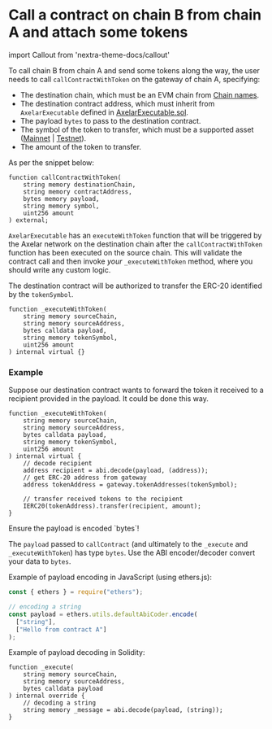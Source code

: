 
# Call a contract on chain B from chain A and attach some tokens

import Callout from 'nextra-theme-docs/callout'

To call chain B from chain A and send some tokens along the way, the user needs to call `callContractWithToken` on the gateway of chain A, specifying:

- The destination chain, which must be an EVM chain from [Chain names](./chain-names).
- The destination contract address, which must inherit from `AxelarExecutable` defined in [AxelarExecutable.sol](https://github.com/axelarnetwork/axelar-gmp-sdk-solidity/blob/main/contracts/executables/AxelarExecutable.sol).
- The payload `bytes` to pass to the destination contract.
- The symbol of the token to transfer, which must be a supported asset ([Mainnet](../build/contract-addresses/mainnet) | [Testnet](../build/contract-addresses/testnet)).
- The amount of the token to transfer.

As per the snippet below:

```solidity
function callContractWithToken(
    string memory destinationChain,
    string memory contractAddress,
    bytes memory payload,
    string memory symbol,
    uint256 amount
) external;
```

`AxelarExecutable` has an `executeWithToken` function that will be triggered by the Axelar network on the destination chain after the `callContractWithToken` function has been executed on the source chain. This will validate the contract call and then invoke *your* `_executeWithToken` method, where you should write any custom logic.

The destination contract will be authorized to transfer the ERC-20 identified by the `tokenSymbol`.

```solidity
function _executeWithToken(
    string memory sourceChain,
    string memory sourceAddress,
    bytes calldata payload,
    string memory tokenSymbol,
    uint256 amount
) internal virtual {}
```

### Example

Suppose our destination contract wants to forward the token it received to a recipient provided in the payload. It could be done this way.

```solidity
function _executeWithToken(
    string memory sourceChain,
    string memory sourceAddress,
    bytes calldata payload,
    string memory tokenSymbol,
    uint256 amount
) internal virtual {
    // decode recipient
    address recipient = abi.decode(payload, (address));
    // get ERC-20 address from gateway
    address tokenAddress = gateway.tokenAddresses(tokenSymbol);

    // transfer received tokens to the recipient
    IERC20(tokenAddress).transfer(recipient, amount);
}
```

<Callout emoji="ℹ️">
  Ensure the payload is encoded `bytes`!
</Callout>

The `payload` passed to `callContract` (and ultimately to the `_execute` and `_executeWithToken`) has type `bytes`. Use the ABI encoder/decoder convert your data to `bytes`.

Example of payload encoding in JavaScript (using ethers.js):

```jsx
const { ethers } = require("ethers");

// encoding a string
const payload = ethers.utils.defaultAbiCoder.encode(
  ["string"],
  ["Hello from contract A"]
);
```

Example of payload decoding in Solidity:

```solidity
function _execute(
    string memory sourceChain,
    string memory sourceAddress,
    bytes calldata payload
) internal override {
    // decoding a string
    string memory _message = abi.decode(payload, (string));
}
```
